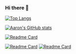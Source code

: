 ### Hi there 👋

<!--
**qkrsogusl3/qkrsogusl3** is a ✨ _special_ ✨ repository because its `README.md` (this file) appears on your GitHub profile.

Here are some ideas to get you started:

- 🔭 I’m currently working on ...
- 🌱 I’m currently learning ...
- 👯 I’m looking to collaborate on ...
- 🤔 I’m looking for help with ...
- 💬 Ask me about ...
- 📫 How to reach me: ...
- 😄 Pronouns: ...
- ⚡ Fun fact: ...
-->

[![Top Langs](https://github-readme-stats-git-masterrstaa-rickstaa.vercel.app/api/top-langs/?username=qkrsogusl3&theme=tokyonight&layout=compact)](https://github.com/anuraghazra/github-readme-stats)

[![Aaron's GitHub stats](https://github-readme-stats-git-masterrstaa-rickstaa.vercel.app/api?username=qkrsogusl3&show_icons=true&theme=tokyonight)](https://github.com/anuraghazra/github-readme-stats)

[![Readme Card](https://github-readme-stats-git-masterrstaa-rickstaa.vercel.app/api/pin/?username=qkrsogusl3&repo=TIL&theme=tokyonight)](https://github.com/anuraghazra/github-readme-stats)

[![Readme Card](https://github-readme-stats-git-masterrstaa-rickstaa.vercel.app/api/pin/?username=qkrsogusl3&repo=UActions&theme=tokyonight)](https://github.com/anuraghazra/github-readme-stats)
[![Readme Card](https://github-readme-stats-git-masterrstaa-rickstaa.vercel.app/api/pin/?username=qkrsogusl3&repo=VFrame&theme=tokyonight)](https://github.com/anuraghazra/github-readme-stats)
